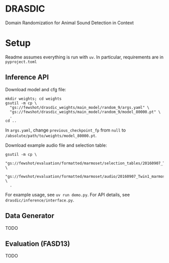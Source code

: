 # DRASDIC
Domain Randomization for Animal Sound Detection in Context

# Setup

Readme assumes everything is run with `uv`. In particular, requirements are in `pyproject.toml`

## Inference API

Download model and cfg file: 

```
mkdir weights; cd weights
gsutil -m cp \
  "gs://fewshot/drasdic_weights/main_model/random_9/args.yaml" \
  "gs://fewshot/drasdic_weights/main_model/random_9/model_80000.pt" \
  .
cd ..
```

In `args.yaml`, change `previous_checkpoint_fp` from `null` to `/absolute/path/to/weights/model_80000.pt`.

Download example audio file and selection table:

```
gsutil -m cp \
  "gs://fewshot/evaluation/formatted/marmoset/selection_tables/20160907_Twin1_marmoset1.txt" \
  "gs://fewshot/evaluation/formatted/marmoset/audio/20160907_Twin1_marmoset1.wav" \
  .
```

For example usage, see `uv run demo.py`. For API details, see `drasdic/inference/interface.py`.

## Data Generator

TODO

## Evaluation (FASD13)

TODO
